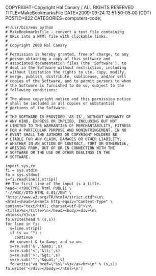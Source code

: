 COPYRIGHT=Copyright Hal Canary / ALL RIGHTS RESERVED
TITLE=MakeBookmarksFile
DATE=2009-09-24 12:51:50-05:00 (CDT)
POSTID=822
CATEGORIES=computers-code;

    #!/usr/bin/env python
    # MakeBookmarksFile - convert a text file containing
    # URLs into a HTMl file with clickable links.
    #
    # Copyright 2008 Hal Canary
    #
    # Permission is hereby granted, free of charge, to any
    # person obtaining a copy of this software and
    # associated documentation files (the 'Software'), to
    # deal in the Software without restriction, including
    # without limitation the rights to use, copy, modify,
    # merge, publish, distribute, sublicense, and/or sell
    # copies of the Software, and to permit persons to whom
    # the Software is furnished to do so, subject to the
    # following conditions:
    #
    # The above copyright notice and this permission notice
    # shall be included in all copies or substantial
    # portions of the Software.
    #
    # THE SOFTWARE IS PROVIDED 'AS IS', WITHOUT WARRANTY OF
    # ANY KIND, EXPRESS OR IMPLIED, INCLUDING BUT NOT
    # LIMITED TO THE WARRANTIES OF MERCHANTABILITY, FITNESS
    # FOR A PARTICULAR PURPOSE AND NONINFRINGEMENT. IN NO
    # EVENT SHALL THE AUTHORS OR COPYRIGHT HOLDERS BE
    # LIABLE FOR ANY CLAIM, DAMAGES OR OTHER LIABILITY,
    # WHETHER IN AN ACTION OF CONTRACT, TORT OR OTHERWISE,
    # ARISING FROM, OUT OF OR IN CONNECTION WITH THE
    # SOFTWARE OR THE USE OR OTHER DEALINGS IN THE
    # SOFTWARE.
    
    import sys,re
    fi = sys.stdin
    fo = sys.stdout
    s=fi.readline().strip()
    ## The first line of the input is a title.
    head='<!DOCTYPE html PUBLIC \
    "-//W3C//DTD HTML 4.01//EN" \
    "http://www.w3.org/TR/html4/strict.dtd">\n\
    <html><head>\n<meta http-equiv="Content-Type" \
    content="text/html; charset=utf-8">\n\
    <title>%s</title>\n</head><body><div>\n\
    <h1>%s</h1>\n'
    fo.write(head % (s,s))
    for line in fi:
      s=line.strip()
      if (s == "") :
        continue
      ## convert & to &amp; and so on.
      s=re.sub('&','&amp;',s)
      s=re.sub('<','&lt;',s)
      s=re.sub('>','&gt;',s)
      s=re.sub('"','&quot;',s)
      fo.write("<a href=\"%s\">%s</a><br>\n" % (s,s))
    fo.write('</div></body></html>\n')
